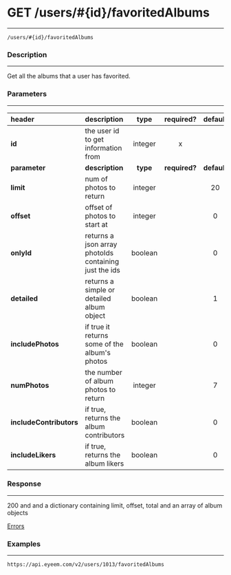 # GET /users/#{id}/favoritedAlbums  
***
`/users/#{id}/favoritedAlbums`

### Description
***
Get all the albums that a user has favorited.

### Parameters
***

|header| description| type |required? |default|
|:---------|:--------------|:----------:|:------------:|:------------:|
|**id**|the user id to get information from|integer|x||
|**parameter**| **description**| **type** |**required?** |**default**|
|**limit**|num of photos to return|integer||20|
|**offset**|offset of photos to start at|integer||0|
|**onlyId**| returns a json array photoIds containing just the ids|boolean||0|
|**detailed**|returns a simple or detailed album object|boolean||1|
|**includePhotos**|if true it returns some of the album's photos|boolean||0|
|**numPhotos**|the number of album photos to return|integer||7|
|**includeContributors**|if true, returns the album contributors|boolean| |0|
|**includeLikers**| if true, returns the album likers|boolean| |0|

### Response
***

200 and and a dictionary containing limit, offset, total and an array of album objects


[Errors](../../resources/errors.md#files)

### Examples
***

`https://api.eyeem.com/v2/users/1013/favoritedAlbums`